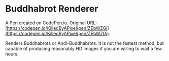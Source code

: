 # Buddhabrot Renderer

A Pen created on CodePen.io. Original URL: [https://codepen.io/KilledByAPixel/pen/ZEbWZGj](https://codepen.io/KilledByAPixel/pen/ZEbWZGj).

Renders Buddhabrots or Andi-Buddhabrots. It is not the fastest method, but capable of producing reasonably HD images if you are willing to wait a few hours.